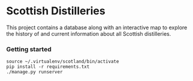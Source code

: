 # Scottish Distilleries

This project contains a database along with an interactive map to explore the history of and current information about all Scottish distilleries.

### Getting started

```
source ~/.virtualenv/scotland/bin/activate
pip install -r requirements.txt
./manage.py runserver
```

